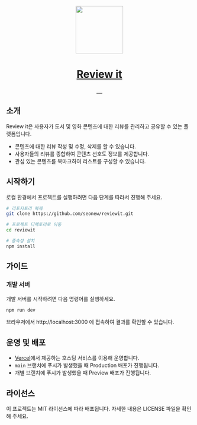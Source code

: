 <p align="center">
  <a href="https://coco-reviewit.vercel.app">
    <img src="https://github.com/seonew/reviewit/assets/29517117/c365e749-a60d-42b1-bec9-b5555566ec70" height="128">
    <h1 align="center">Review it</h1>
  </a>
</p>

<p align="center">
  <a aria-label="TypeScript" href="https://www.typescriptlang.org/">
    <img alt="" src="https://img.shields.io/badge/typescript-v5-2d2d2d?logo=typescript&style=for-the-badge">
  </a>
  
  <a aria-label="Next.js" href="https://nextjs.org/">
    <img alt="" src="https://img.shields.io/badge/nextjs-v14-2d2d2d?logo=next.js&style=for-the-badge">
  </a>
  
  <a aria-label="React" href="https://react.dev/">
    <img alt="" src="https://shields.io/badge/react-v18-2d2d2d?logo=react&style=for-the-badge">
  </a>
  
  <a aria-label="zustand" href="https://github.com/pmndrs/zustand">
    <img alt="" src="https://img.shields.io/badge/🐻_zustand-v4-2d2d2d?style=for-the-badge">
  </a>
  
  <a aria-label="Tailwind CSS" href="https://tailwindcss.com/">
    <img alt="" src="https://img.shields.io/badge/tailwind_css-v3-2d2d2d?logo=tailwindcss&style=for-the-badge">
  </a>
  
</p>

## 소개
Review it은 사용자가 도서 및 영화 콘텐츠에 대한 리뷰를 관리하고 공유할 수 있는 플랫폼입니다.
- 콘텐츠에 대한 리뷰 작성 및 수정, 삭제를 할 수 있습니다.
- 사용자들의 리뷰를 종합하여 콘텐츠 선호도 정보를 제공합니다.
- 관심 있는 콘텐츠를 북마크하여 리스트를 구성할 수 있습니다.

## 시작하기
로컬 환경에서 프로젝트를 실행하려면 다음 단계를 따라서 진행해 주세요.

```bash
# 리포지토리 복제
git clone https://github.com/seonew/reviewit.git

# 프로젝트 디렉토리로 이동
cd reviewit

# 종속성 설치
npm install
```

## 가이드

### 개발 서버
개발 서버를 시작하려면 다음 명령어를 실행하세요.


```bash
npm run dev
```
브라우저에서 http://localhost:3000 에 접속하여 결과를 확인할 수 있습니다.


## 운영 및 배포

- [Vercel](https://vercel.com/)에서 제공하는 호스팅 서비스를 이용해 운영합니다.
- `main` 브랜치에 푸시가 발생했을 때 Production 배포가 진행됩니다.
- 개별 브랜치에 푸시가 발생했을 때 Preview 배포가 진행됩니다.


## 라이선스
이 프로젝트는 MIT 라이선스에 따라 배포됩니다. 자세한 내용은 LICENSE 파일을 확인해 주세요.


